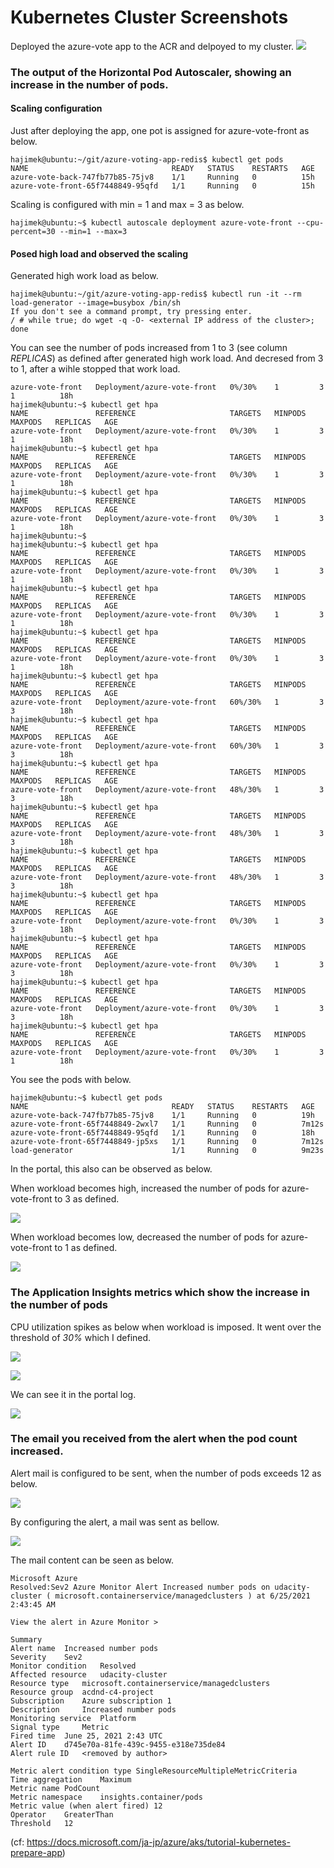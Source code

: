 # Kubernetes Cluster Screenshots

Deployed the azure-vote app to the ACR and delpoyed to my cluster.
![](screenshots_see_readme_/2021-06-25-06-36-39.png)

### The output of the Horizontal Pod Autoscaler, showing an increase in the number of pods.

#### Scaling configuration

Just after deploying the app, one pot is assigned for azure-vote-front as below.
```
hajimek@ubuntu:~/git/azure-voting-app-redis$ kubectl get pods
NAME                                READY   STATUS    RESTARTS   AGE
azure-vote-back-747fb77b85-75jv8    1/1     Running   0          15h
azure-vote-front-65f7448849-95qfd   1/1     Running   0          15h
```

Scaling is configured with min = 1 and max = 3 as below.
```
hajimek@ubuntu:~$ kubectl autoscale deployment azure-vote-front --cpu-percent=30 --min=1 --max=3
```

#### Posed high load and observed the scaling

Generated high work load as below.

```
hajimek@ubuntu:~/git/azure-voting-app-redis$ kubectl run -it --rm load-generator --image=busybox /bin/sh
If you don't see a command prompt, try pressing enter.
/ # while true; do wget -q -O- <external IP address of the cluster>; done
```

You can see the number of pods increased from 1 to 3 (see column *REPLICAS*) as defined after generated high work load.
And decresed from 3 to 1, after a wihle stopped that work load.

```
azure-vote-front   Deployment/azure-vote-front   0%/30%    1         3         1          18h
hajimek@ubuntu:~$ kubectl get hpa
NAME               REFERENCE                     TARGETS   MINPODS   MAXPODS   REPLICAS   AGE
azure-vote-front   Deployment/azure-vote-front   0%/30%    1         3         1          18h
hajimek@ubuntu:~$ kubectl get hpa
NAME               REFERENCE                     TARGETS   MINPODS   MAXPODS   REPLICAS   AGE
azure-vote-front   Deployment/azure-vote-front   0%/30%    1         3         1          18h
hajimek@ubuntu:~$ kubectl get hpa
NAME               REFERENCE                     TARGETS   MINPODS   MAXPODS   REPLICAS   AGE
azure-vote-front   Deployment/azure-vote-front   0%/30%    1         3         1          18h
hajimek@ubuntu:~$
hajimek@ubuntu:~$ kubectl get hpa
NAME               REFERENCE                     TARGETS   MINPODS   MAXPODS   REPLICAS   AGE
azure-vote-front   Deployment/azure-vote-front   0%/30%    1         3         1          18h
hajimek@ubuntu:~$ kubectl get hpa
NAME               REFERENCE                     TARGETS   MINPODS   MAXPODS   REPLICAS   AGE
azure-vote-front   Deployment/azure-vote-front   0%/30%    1         3         1          18h
hajimek@ubuntu:~$ kubectl get hpa
NAME               REFERENCE                     TARGETS   MINPODS   MAXPODS   REPLICAS   AGE
azure-vote-front   Deployment/azure-vote-front   0%/30%    1         3         1          18h
hajimek@ubuntu:~$ kubectl get hpa
NAME               REFERENCE                     TARGETS   MINPODS   MAXPODS   REPLICAS   AGE
azure-vote-front   Deployment/azure-vote-front   60%/30%   1         3         3          18h
hajimek@ubuntu:~$ kubectl get hpa
NAME               REFERENCE                     TARGETS   MINPODS   MAXPODS   REPLICAS   AGE
azure-vote-front   Deployment/azure-vote-front   60%/30%   1         3         3          18h
hajimek@ubuntu:~$ kubectl get hpa
NAME               REFERENCE                     TARGETS   MINPODS   MAXPODS   REPLICAS   AGE
azure-vote-front   Deployment/azure-vote-front   48%/30%   1         3         3          18h
hajimek@ubuntu:~$ kubectl get hpa
NAME               REFERENCE                     TARGETS   MINPODS   MAXPODS   REPLICAS   AGE
azure-vote-front   Deployment/azure-vote-front   48%/30%   1         3         3          18h
hajimek@ubuntu:~$ kubectl get hpa
NAME               REFERENCE                     TARGETS   MINPODS   MAXPODS   REPLICAS   AGE
azure-vote-front   Deployment/azure-vote-front   48%/30%   1         3         3          18h
hajimek@ubuntu:~$ kubectl get hpa
NAME               REFERENCE                     TARGETS   MINPODS   MAXPODS   REPLICAS   AGE
azure-vote-front   Deployment/azure-vote-front   0%/30%    1         3         3          18h
hajimek@ubuntu:~$ kubectl get hpa
NAME               REFERENCE                     TARGETS   MINPODS   MAXPODS   REPLICAS   AGE
azure-vote-front   Deployment/azure-vote-front   0%/30%    1         3         3          18h
hajimek@ubuntu:~$ kubectl get hpa
NAME               REFERENCE                     TARGETS   MINPODS   MAXPODS   REPLICAS   AGE
azure-vote-front   Deployment/azure-vote-front   0%/30%    1         3         3          18h
hajimek@ubuntu:~$ kubectl get hpa
NAME               REFERENCE                     TARGETS   MINPODS   MAXPODS   REPLICAS   AGE
azure-vote-front   Deployment/azure-vote-front   0%/30%    1         3         1          18h
```

You see the pods with below.
```
hajimek@ubuntu:~$ kubectl get pods
NAME                                READY   STATUS    RESTARTS   AGE
azure-vote-back-747fb77b85-75jv8    1/1     Running   0          19h
azure-vote-front-65f7448849-2wxl7   1/1     Running   0          7m12s
azure-vote-front-65f7448849-95qfd   1/1     Running   0          18h
azure-vote-front-65f7448849-jp5xs   1/1     Running   0          7m12s
load-generator                      1/1     Running   0          9m23s
```

In the portal, this also can be observed as below.

When workload becomes high, increased the number of pods for azure-vote-front to 3 as defined.

![](screenshots_see_readme_/2021-06-25-09-21-37.png)

When workload becomes low, decreased the number of pods for azure-vote-front to 1 as defined.

![](screenshots_see_readme_/2021-06-25-09-31-03.png)

### The Application Insights metrics which show the increase in the number of pods

CPU utilization spikes as below when workload is imposed.
It went over the threshold of *30%* which I defined.

![](screenshots_see_readme_/2021-06-25-09-48-36.png)

![](screenshots_see_readme_/2021-06-25-09-49-42.png)

We can see it in the portal log.

![](screenshots_see_readme_/2021-06-25-11-18-59.png)

### The email you received from the alert when the pod count increased.

Alert mail is configured to be sent, when the number of pods exceeds 12 as below.

![](screenshots_see_readme_/2021-06-25-11-49-22.png)

By configuring the alert, a mail was sent as bellow.

![](screenshots_see_readme_/2021-06-25-11-48-19.png)

The mail content can be seen as below.

```
Microsoft Azure 	
Resolved:Sev2 Azure Monitor Alert Increased number pods on udacity-cluster ( microsoft.containerservice/managedclusters ) at 6/25/2021 2:43:45 AM
	
View the alert in Azure Monitor >
	
Summary
Alert name 	Increased number pods
Severity 	Sev2
Monitor condition 	Resolved
Affected resource 	udacity-cluster
Resource type 	microsoft.containerservice/managedclusters
Resource group 	acdnd-c4-project
Subscription 	Azure subscription 1
Description 	Increased number pods
Monitoring service 	Platform
Signal type 	Metric
Fired time 	June 25, 2021 2:43 UTC
Alert ID 	d745e70a-81fe-439c-9455-e318e735de84
Alert rule ID 	<removed by author>

Metric alert condition type	SingleResourceMultipleMetricCriteria
Time aggregation	Maximum
Metric name	PodCount
Metric namespace	insights.container/pods
Metric value (when alert fired)	12
Operator	GreaterThan
Threshold	12
```

(cf: https://docs.microsoft.com/ja-jp/azure/aks/tutorial-kubernetes-prepare-app)